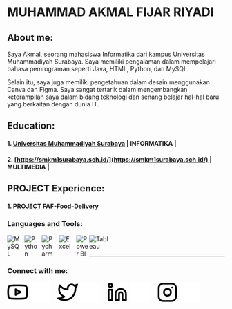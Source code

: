 # MUHAMMAD AKMAL FIJAR RIYADI
## About me:
Saya Akmal, seorang mahasiswa Informatika dari kampus Universitas Muhammadiyah Surabaya. Saya memiliki pengalaman dalam mempelajari bahasa pemrograman seperti Java, HTML, Python, dan MySQL. 

Selain itu, saya juga memiliki pengetahuan dalam desain menggunakan Canva dan Figma. Saya sangat tertarik dalam mengembangkan keterampilan saya dalam bidang teknologi dan senang belajar hal-hal baru yang berkaitan dengan dunia IT.

## Education:

#### 1. [Universitas Muhammadiyah Surabaya](https://www.um-surabaya.ac.id/) | INFORMATIKA | 
 #### 2. [https://smkm1surabaya.sch.id/](https://smkm1surabaya.sch.id/) | MULTIMEDIA | 

## PROJECT Experience:
#### 1. [PROJECT FAF-Food-Delivery](https://www.figma.com/proto/uFBm7VsOaDZr6igebWIGTX/FAF-Food-Delivery?type=design&node-id=15-1494&t=b5DSViuZPN8Km1v3-1&scaling=scale-down&page-id=0%3A1&starting-point-node-id=15%3A1494&show-proto-sidebar=1&mode=design)

### Languages and Tools:

[<img align="left" alt="MySQL" width="30px" src="https://cdn.jsdelivr.net/gh/devicons/devicon/icons/mysql/mysql-original.svg" style="padding-right:10px;" />][webdev]
[<img align="left" alt="Python" width="30px" src="https://upload.wikimedia.org/wikipedia/commons/thumb/c/c3/Python-logo-notext.svg/110px-Python-logo-notext.svg.png?20100317150552" style="padding-right:10px;" />][webdev]
[<img align="left" alt="Pycharm" width="30px" src="https://upload.wikimedia.org/wikipedia/commons/thumb/1/1d/PyCharm_Icon.svg/220px-PyCharm_Icon.svg.png" style="padding-right:10px;" />][webdev]
[<img align="left" alt="Excel" width="30px" src="https://is2-ssl.mzstatic.com/image/thumb/Purple126/v4/a8/fd/5a/a8fd5a84-c6f1-355f-3b9f-6e86598efaa3/XCEL.png/1200x630bb.png" style="padding-right:10px;" />][webdev]
[<img align="left" alt="Power BI" width="30px" src="https://powerbi.microsoft.com/pictures/application-logos/svg/powerbi.svg" style="padding-right:0px;" />][webdev]
[<img align="left" alt="Tableau" width="50px" src="https://logos-world.net/wp-content/uploads/2021/10/Tableau-Symbol.png" style="padding-right:10px;" />][webdev]

<br />
<br />

---
### Connect with me:

[![website](./img/youtube-light.svg)](https://www.youtube.com/channel/UC22xix7qvwpYWnSQ5QEYtAQ#gh-light-mode-only)
[![website](./img/youtube-dark.svg)](https://www.youtube.com/channel/UC22xix7qvwpYWnSQ5QEYtAQ#gh-dark-mode-only)
&nbsp;&nbsp;
[![website](./img/twitter-light.svg)](https://twitter.com/vincentwwidyan#gh-light-mode-only)
[![website](./img/twitter-dark.svg)](https://twitter.com/vincentwwidyan#gh-dark-mode-only)
&nbsp;&nbsp;
[![website](./img/linkedin-light.svg)](https://www.linkedin.com/in/vincentwidyan#gh-light-mode-only)
[![website](./img/linkedin-dark.svg)](https://www.linkedin.com/in/vincentwidyan#gh-dark-mode-only)
&nbsp;&nbsp;
[![website](./img/instagram-light.svg)](https://instagram.com/vincentwwidyan#gh-light-mode-only)
[![website](./img/instagram-dark.svg)](https://instagram.com/vincentwwidyan#gh-dark-mode-only)



[webdev]: https://github.com/vincentwidyan/vincentwidyan
